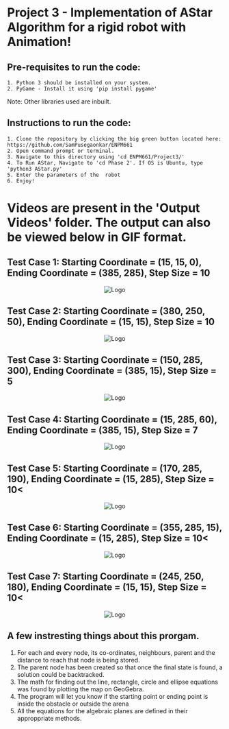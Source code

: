 <h1>Project 3 - Implementation of AStar Algorithm for a rigid robot with Animation!</h1>

  <h2>Pre-requisites to run the code:</h2>

    1. Python 3 should be installed on your system.
    2. PyGame - Install it using 'pip install pygame'

Note:  Other libraries used are inbuilt.</br>

  <h2>Instructions to run the code:</h2>
  
    1. Clone the repository by clicking the big green button located here: https://github.com/SamPusegaonkar/ENPM661
    2. Open command prompt or terminal.
    3. Navigate to this directory using 'cd ENPM661/Project3/'
    4. To Run AStar, Navigate to 'cd Phase 2'. If OS is Ubuntu, type 'python3 AStar.py'
    5. Enter the parameters of the  robot
    6. Enjoy!


<h1>Videos are present in the 'Output Videos' folder. The output can also be viewed below in GIF format.</h2>

<h2> Test Case 1: Starting Coordinate = (15, 15, 0), Ending Coordinate = (385, 285), Step Size = 10 </h2>

<p align="center">
  <img src="https://user-images.githubusercontent.com/12711480/113526317-9f42a280-9587-11eb-8a1a-7a41fb66f769.gif" alt="Logo"/>
</p>
<h2> Test Case 2: Starting Coordinate = (380, 250, 50), Ending Coordinate = (15, 15), Step Size = 10 </h2>

<p align="center">
  <img src="https://user-images.githubusercontent.com/12711480/113526321-a10c6600-9587-11eb-9355-6a076e05deda.gif" alt="Logo"/>
</p>

<h2> Test Case 3: Starting Coordinate = (150, 285, 300), Ending Coordinate = (385, 15), Step Size = 5 </h2>

<p align="center">
  
  <img src="https://user-images.githubusercontent.com/12711480/113526340-b2ee0900-9587-11eb-829e-3b46b1c54de0.gif" alt="Logo"/>
</p>

<h2> Test Case 4: Starting Coordinate = (15, 285, 60), Ending Coordinate = (385, 15), Step Size = 7</h2>

<p align="center">
  <img src="https://user-images.githubusercontent.com/12711480/113526323-a36ec000-9587-11eb-822a-cc8be7bcae61.gif" alt="Logo"/>
</p>

<h2> Test Case 5: Starting Coordinate = (170, 285, 190), Ending Coordinate = (15, 285), Step Size = 10<</h2>

<p align="center">
  <img src="https://user-images.githubusercontent.com/12711480/113526837-82a76a00-9589-11eb-8f7e-e11b5eef473b.gif" alt="Logo"/>
</p>

<h2> Test Case 6: Starting Coordinate = (355, 285, 15), Ending Coordinate = (15, 285), Step Size = 10<</h2>

<p align="center">
  <img src="https://user-images.githubusercontent.com/12711480/113526790-58ee4300-9589-11eb-8071-2a7ebe1989a4.gif" alt="Logo"/>
</p>

<h2> Test Case 7: Starting Coordinate = (245, 250, 180), Ending Coordinate = (15, 15), Step Size = 10<</h2>

<p align="center">
  <img src="https://user-images.githubusercontent.com/12711480/113526468-2b54ca00-9588-11eb-8b31-99febe575231.gif" alt="Logo"/>
</p>

## A few instresting things about this prorgam.
  1. For each and every node, its co-ordinates, neighbours, parent and the distance to reach that node is being stored.
  2. The parent node has been created so that once the final state is found, a solution could be backtracked.
  3. The math for finding out the line, rectangle, circle and ellipse equations was found by plotting the map on GeoGebra.
  4. The program will let you know if the starting point or ending point is inside the obstacle or outside the arena
  5. All the equations for the algebraic planes are defined in their approppriate methods.